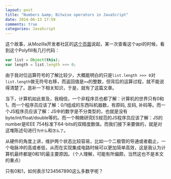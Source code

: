 ```yaml
---
layout: post
title: "Numbers &amp; Bitwise operators in JavaScript"
date: 2014-06-13 17:59
comments: true
categories: JavaScript
---
```


这个故事，从Mozilla开发者社区的<a href="https://developer.mozilla.org/en-US/docs/Web/JavaScript/Reference/Global_Objects/Array/find#Polyfill" target="_blank">这个页面</a>说起，某一次查看这个api的时候，看到这个Polyfill有几行代码：

```javascript event-loop
var list = Object(this);
var length = list.length >>> 0;
```
由于我对位运算符号的了解比较少，大概能明白的只是`list.length >>> 0`对`list.length`做无符号右移，而返回值是`>=`的整数，但背后的运算过程，就不能说得清楚了。恶补一下相关知识，于是，就有了这篇文章。


当下，计算机如此普及，我相信，一个非程序员也都了解：计算机的世界只有0和1。而一个程序员应该了解：0/1组成的东西叫机器数，有原码, 反码, 补码等。而一个JS程序员应该了解：JS中的数字是不分类型的，也就是没有byte/int/float/double等的。而一个稍微研究ES规范的JS程序员应该了解：JS的number是IEEE 754标准下64-bits的双精度数值。而我们接下来要做的，就是对这堆陈述句进行`为什么`和`怎么了`。

从硬件的角度上讲，维护两个状态比较容易，比如一个二极管的导通或者截止，一个电脉冲的高或者低，从而在实现集成电路时候可以更加简单高效，这是我认为计算机最终都是0和1的最主要原因。（个人理解，可能有所偏颇，当然这也不是本文的重点）

只有0和1，如何表示1234567890这么多数字呢？